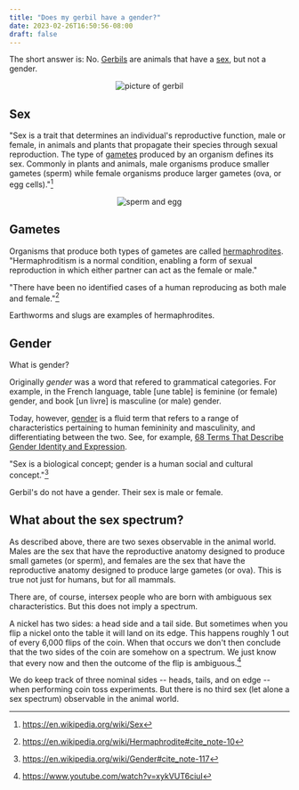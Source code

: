 ```yaml
---
title: "Does my gerbil have a gender?"
date: 2023-02-26T16:50:56-08:00
draft: false
---
```

The short answer is: No.
[Gerbils](https://en.wikipedia.org/wiki/Mongolian_gerbil) are animals
that have a [sex](https://en.wikipedia.org/wiki/Sex), but not a
gender.

<center>

![picture of gerbil](https://upload.wikimedia.org/wikipedia/commons/thumb/7/72/Gerbil_Awesomness.JPG/292px-Gerbil_Awesomness.JPG)

</center>

## Sex

"Sex is a trait that determines an individual's reproductive function,
male or female, in animals and plants that propagate their species
through sexual reproduction. The type of
[gametes](https://en.wikipedia.org/wiki/Gamete) produced by an
organism defines its sex. Commonly in plants and animals, male
organisms produce smaller gametes (sperm) while female
organisms produce larger gametes (ova, or egg cells)."[^1]

<center>

![sperm and egg](https://upload.wikimedia.org/wikipedia/commons/thumb/f/f7/Egg_and_Sperm.png/320px-Egg_and_Sperm.png)

</center>

## Gametes

Organisms that produce both types of gametes are called
[hermaphrodites](https://en.wikipedia.org/wiki/Hermaphrodite).
"Hermaphroditism is a normal condition, enabling a form of sexual
reproduction in which either partner can act as the female or male."

"There have been no identified cases of a human reproducing as both
male and female."[^2]

Earthworms and slugs are examples of hermaphrodites.

## Gender

What is gender?

Originally _gender_ was a word that refered to grammatical
categories. For example, in the French language, table [une table] is
feminine (or female) gender, and book [un livre] is masculine (or
male) gender.

Today, however, [gender](https://en.wikipedia.org/wiki/Gender) is a
fluid term that refers to a range of characteristics pertaining to
human femininity and masculinity, and differentiating between the
two. See, for example, [68 Terms That Describe Gender Identity and Expression](https://www.healthline.com/health/different-genders).


"Sex is a biological concept; gender is a human social and cultural
concept."[^3]

Gerbil's do not have a gender. Their sex is male or female.

## What about the sex spectrum?

As described above, there are two sexes observable in the animal
world. Males are the sex that have the reproductive anatomy designed
to produce small gametes (or sperm), and females are the sex that
have the reproductive anatomy designed to produce large gametes (or
ova). This is true not just for humans, but for all mammals.

There are, of course, intersex people who are born with ambiguous sex
characteristics. But this does not imply a spectrum.

A nickel has two sides: a head side and a tail side. But sometimes
when you flip a nickel onto the table it will land on its edge. This
happens roughly 1 out of every 6,000 flips of the coin. When that
occurs we don't then conclude that the two sides of the coin are
somehow on a spectrum. We just know that every now and then the
outcome of the flip is ambiguous.[^4]

We do keep track of three nominal sides -- heads, tails, and on edge
-- when performing coin toss experiments. But there is no third sex
(let alone a sex spectrum) observable in the animal world.


[^1]: https://en.wikipedia.org/wiki/Sex
[^2]: https://en.wikipedia.org/wiki/Hermaphrodite#cite_note-10
[^3]: https://en.wikipedia.org/wiki/Gender#cite_note-117
[^4]: https://www.youtube.com/watch?v=xykVUT6ciuI



